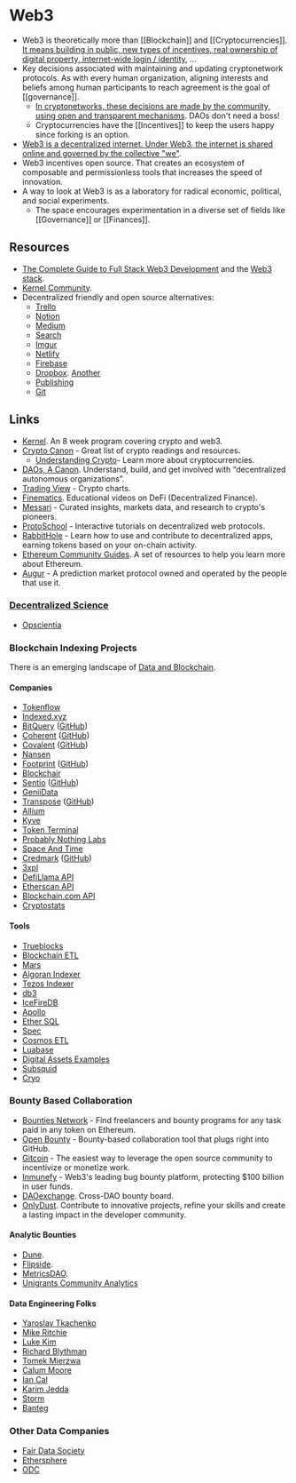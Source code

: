 # Web3

- Web3 is theoretically more than [[Blockchain]] and [[Cryptocurrencies]]. [It means building in public, new types of incentives, real ownership of digital property, internet-wide login / identity](https://ckarchive.com/b/p9ueh9hp409k), ...
- Key decisions associated with maintaining and updating cryptonetwork protocols. As with every human organization, aligning interests and beliefs among human participants to reach agreement is the goal of [[governance]].
  - [In cryptonetworks, these decisions are made by the community, using open and transparent mechanisms](https://onezero.medium.com/why-decentralization-matters-5e3f79f7638e). DAOs don't need a boss!
  - Cryptocurrencies have the [[Incentives]] to keep the users happy since forking is an option.
- [Web3 is a decentralized internet. Under Web3, the internet is shared online and governed by the collective "we"](https://docs.google.com/document/d/1SWJw_NTyUvgdB_asRzsnVyKjciW8dZbeqQeUeWsEiQc).
- Web3 incentives open source. That creates an ecosystem of composable and permissionless tools that increases the speed of innovation.
- A way to look at Web3 is as a laboratory for radical economic, political, and social experiments.
  - The space encourages experimentation in a diverse set of fields like [[Governance]] or [[Finances]].

## Resources

- [The Complete Guide to Full Stack Web3 Development](https://dev.to/dabit3/the-complete-guide-to-full-stack-web3-development-4g74) and the [Web3 stack](https://edgeandnode.com/blog/defining-the-web3-stack).
- [Kernel Community](https://kernel.community/en/learn/).
- Decentralized friendly and open source alternatives:
  - [Trello](https://dework.xyz/)
  - [Notion](https://www.clarity.so/)
  - [Medium](https://mirror.xyz/dashboard)
  - [Search](https://slate.host/)
  - [Imgur](https://www.pinata.cloud/)
  - [Netlify](https://fleek.co/)
  - [Firebase](https://textile.io)
  - [Dropbox](https://www.sliksafe.com/). [Another](https://files.chainsafe.io/)
  - [Publishing](https://docs.distributed.press/)
  - [Git](https://radicle.xyz/)

## Links

- [Kernel](https://kernel.community/). An 8 week program covering crypto and web3.
- [Crypto Canon](https://a16z.com/2018/02/10/crypto-readings-resources/) - Great list of crypto readings and resources.
  - [Understanding Crypto](https://a16z.com/2020/04/30/explaining-crypto-from-a16z/)- Learn more about cryptocurrencies.
- [DAOs, A Canon](https://future.a16z.com/dao-canon/). Understand, build, and get involved with “decentralized autonomous organizations”.
- [Trading View](https://www.tradingview.com/markets/cryptocurrencies/) - Crypto charts.
- [Finematics](https://www.youtube.com/channel/UCh1ob28ceGdqohUnR7vBACA). Educational videos on DeFi (Decentralized Finance).
- [Messari](https://messari.io/) - Curated insights, markets data, and research to crypto's pioneers.
- [ProtoSchool](https://proto.school/) - Interactive tutorials on decentralized web protocols.
- [RabbitHole](https://rabbithole.gg/) - Learn how to use and contribute to decentralized apps, earning tokens based on your on-chain activity.
- [Ethereum Community Guides](https://ethereum.org/en/learn). A set of resources to help you learn more about Ethereum.
- [Augur](https://www.augur.net/) - A prediction market protocol owned and operated by the people that use it.

### [Decentralized Science](https://ethereum.org/en/desci/)

- [Opscientia](https://github.com/opscientia/desci)

### Blockchain Indexing Projects

There is an emerging landscape of [Data and Blockchain](https://primodata.org/landscape.html).

#### Companies

- [Tokenflow](https://docs.tokenflow.live/)
- [Indexed.xyz](https://github.com/indexed-xyz)
- [BitQuery](https://bitquery.io/) ([GitHub](https://github.com/bitquery/explorer))
- [Coherent](https://coherent.xyz/) ([GitHub](https://github.com/coherentopensource))
- [Covalent](https://www.covalenthq.com/) ([GitHub](https://github.com/covalenthq))
- [Nansen](https://www.nansen.ai/)
- [Footprint](https://www.footprint.network/) ([GitHub](https://github.com/footprintanalytics))
- [Blockchair](https://blockchair.com/dumps#database)
- [Sentio](https://www.sentio.xyz/) ([GitHub](https://github.com/sentioxyz))
- [GeniiData](https://geniidata.com/)
- [Transpose](https://www.transpose.io/) ([GitHub](https://github.com/TransposeData))
- [Allium](https://twitter.com/alliumlabs)
- [Kyve](https://www.kyve.network/)
- [Token Terminal](https://tokenterminal.com/)
- [Probably Nothing Labs](https://www.probablynothinglabs.xyz/)
- [Space And Time](https://www.spaceandtime.io/)
- [Credmark](https://credmark.com/) ([GitHub](https://github.com/credmark))
- [3xpl](https://3xpl.com/)
- [DefiLlama API](https://defillama.com/docs/api)
- [Etherscan API](https://etherscan.io/apis)
- [Blockchain.com API](https://www.blockchain.com/explorer/api)
- [Cryptostats](https://cryptostats.community/)

#### Tools

- [Trueblocks](https://trueblocks.io/)
- [Blockchain ETL](https://github.com/blockchain-etl)
- [Mars](https://github.com/deepeth/mars)
- [Algoran Indexer](https://github.com/algorand/indexer)
- [Tezos Indexer](https://github.com/baking-bad/tzkt)
- [db3](https://github.com/db3-teams/db3)
- [IceFireDB](https://www.icefiredb.xyz/icefiredb_docs/)
- [Apollo](https://github.com/chainbound/apollo)
- [Ether SQL](https://github.com/analyseether/ether_sql)
- [Spec](https://github.com/spec-dev)
- [Cosmos ETL](https://github.com/bizzyvinci/cosmos-etl)
- [Luabase](https://github.com/luabase)
- [Digital Assets Examples](https://github.com/aws-samples/digital-assets-examples)
- [Subsquid](https://subsquid.io/)
- [Cryo](https://github.com/paradigmxyz/cryo)

### Bounty Based Collaboration

- [Bounties Network](https://bounties.network/) - Find freelancers and bounty programs for any task paid in any token on Ethereum.
- [Open Bounty](https://openbounty.status.im/) - Bounty-based collaboration tool that plugs right into GitHub.
- [Gitcoin](https://gitcoin.co/) - The easiest way to leverage the open source community to incentivize or monetize work.
- [Inmunefy](https://immunefi.com/) - Web3's leading bug bounty platform, protecting $100 billion in user funds.
- [DAOexchange](https://daoexchange.app/). Cross-DAO bounty board.
- [OnlyDust](https://www.onlydust.xyz/). Contribute to innovative projects, refine your skills and create a lasting impact in the developer community.

#### Analytic Bounties

- [Dune](https://twitter.com/dune_bounties).
- [Flipside](https://flipsidecrypto.xyz/).
- [MetricsDAO](https://metricsdao.notion.site/metricsdao/Bounty-Programs-d4bac7f1908f412f8bf4ed349198e5fe).
- [Unigrants Community Analytics](https://unigrants.notion.site/Unigrants-Community-Analytics-b09bbb16579d4a569b7e2d393afc4459)

#### Data Engineering Folks

- [Yaroslav Tkachenko](https://sap1ens.com/blog/2022/04/11/why-im-joining-goldsky/)
- [Mike Ritchie](https://twitter.com/thisritchie/status/1533434879773290496)
- [Luke Kim](https://twitter.com/0xLukeKim/status/1514294888778534915)
- [Richard Blythman](https://twitter.com/richardblythman)
- [Tomek Mierzwa](https://twitter.com/mierzwik)
- [Calum Moore](https://twitter.com/calummoore)
- [Ian Cal](https://twitter.com/IanCal)
- [Karim Jedda](https://twitter.com/KarimJDDA/status/1688970663803949059)
- [Storm](https://twitter.com/notnotstorm)
- [Banteg](https://twitter.com/bantg)

### Other Data Companies

- [Fair Data Society](https://github.com/fairDataSociety/)
- [Ethersphere](https://github.com/ethersphere)
- [ODC](https://opendatacommunity.org/)
